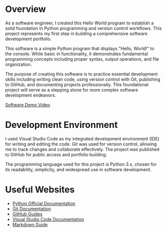 # Overview

As a software engineer, I created this Hello World program to establish a solid foundation in Python programming and version control workflows. This project represents my first step in building a comprehensive software development portfolio.

This software is a simple Python program that displays "Hello, World!" to the console. While basic in functionality, it demonstrates fundamental programming concepts including proper syntax, output operations, and file organization.

The purpose of creating this software is to practice essential development skills including writing clean code, using version control with Git, publishing to GitHub, and documenting projects professionally. This foundational project will serve as a stepping stone for more complex software development endeavors.

[Software Demo Video](https://youtu.be/eNmxFFmLeTk)

# Development Environment

I used Visual Studio Code as my integrated development environment (IDE) for writing and editing the code. Git was used for version control, allowing me to track changes and collaborate effectively. The project was published to GitHub for public access and portfolio building.

The programming language used for this project is Python 3.x, chosen for its readability, simplicity, and widespread use in software development.

# Useful Websites

* [Python Official Documentation](https://docs.python.org/3/)
* [Git Documentation](https://git-scm.com/doc)
* [GitHub Guides](https://guides.github.com/)
* [Visual Studio Code Documentation](https://code.visualstudio.com/docs)
* [Markdown Guide](https://www.markdownguide.org/)